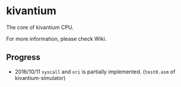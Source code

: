 kivantium
==============

The core of kivantium CPU.

For more information, please check Wiki.

Progress
--------
- 2016/10/11 `syscall` and `ori` is partially implemented. (`test0.asm` of kivantium-simulator) 
